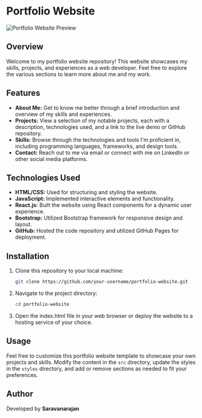 # Portfolio Website

![Portfolio Website Preview]()

## Overview
Welcome to my portfolio website repository! This website showcases my skills, projects, and experiences as a web developer. Feel free to explore the various sections to learn more about me and my work.

## Features
- **About Me:** Get to know me better through a brief introduction and overview of my skills and experiences.
- **Projects:** View a selection of my notable projects, each with a description, technologies used, and a link to the live demo or GitHub repository.
- **Skills:** Browse through the technologies and tools I'm proficient in, including programming languages, frameworks, and design tools.
- **Contact:** Reach out to me via email or connect with me on LinkedIn or other social media platforms.

## Technologies Used
- **HTML/CSS:** Used for structuring and styling the website.
- **JavaScript:** Implemented interactive elements and functionality.
- **React.js:** Built the website using React components for a dynamic user experience.
- **Bootstrap:** Utilized Bootstrap framework for responsive design and layout.
- **GitHub:** Hosted the code repository and utilized GitHub Pages for deployment.

## Installation
1. Clone this repository to your local machine:
   ```bash
   git clone https://github.com/your-username/portfolio-website.git
2. Navigate to the project directory:
      ```bash
    cd portfolio-website
3. Open the index.html file in your web browser or deploy the website to a hosting service of your choice.

## Usage
Feel free to customize this portfolio website template to showcase your own projects and skills. Modify the content in the `src` directory, update the styles in the `styles` directory, and add or remove sections as needed to fit your preferences.

## Author

Developed by **Saravanarajan**
